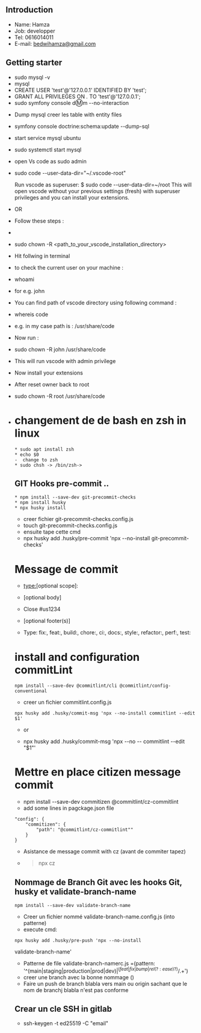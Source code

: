 ## Introduction

* Name: Hamza
* Job: developper 
* Tel: 0616014011
* E-mail: bedwihamza@gmail.com

## Getting starter
* sudo mysql -v
* mysql
* CREATE USER 'test'@'127.0.0.1' IDENTIFIED BY 'test';
* GRANT ALL PRIVILEGES ON *.* TO 'test'@'127.0.0.1';
* sudo symfony console d:m:m --no-interaction
- Dump mysql creer les table with entity files
* symfony console doctrine:schema:update --dump-sql

- start service mysql ubuntu
* sudo systemctl start mysql

- open Vs code as sudo admin
* sudo code --user-data-dir="~/.vscode-root"



    Run vscode as superuser:
    $ sudo code --user-data-dir=~/root
    This will open vscode without your previous settings (fresh) with superuser privileges and you can install your extensions.

* OR 

*  Follow these steps :
-
-  sudo chown -R <user> <path_to_your_vscode_installation_directory>
-   Hit follwing in terminal
-  to check the current user on your machine :
-   whoami
-   for e.g. john
-   You can find path of vscode directory using following command :
-   whereis code
-  e.g. in my case path is : /usr/share/code
-   Now run :
-   sudo chown -R john /usr/share/code
-   This will run vscode with admin privilege
-   Now install your extensions
-   After reset owner back to root
-   sudo chown -R root /usr/share/code
-
    # changement de de bash en zsh in linux
    ```
    * sudo apt install zsh
    * echo $0 
    -  change to zsh
    * sudo chsh -> /bin/zsh->
    ```

    ## GIT Hooks pre-commit ..

    ```
    * npm install --save-dev git-precommit-checks
    * npm install husky
    * npx husky install
    ```

    - creer fichier git-precommit-checks.config.js
    *  touch git-precommit-checks.config.js
    - ensuite tape cette cmd
    * npx husky add .husky/pre-commit 'npx --no-install git-precommit-checks'

    # Message de commit 
    - <type:>[optional scope]: <description>

    - [optional body]

    - Close #us1234

    - [optional footer(s)]

    * Type: fix:, feat:, build:, chore:, ci:, docs:, style:, refactor:, perf:, test:

    # install and configuration commitLint
    ```
    npm install --save-dev @commitlint/cli @commitlint/config-conventional
    ```
    - creer un fichier commitlint.config.js
    ```
    npx husky add .husky/commit-msg 'npx --no-install commitlint --edit $1'
    ```
    * or

    * npx husky add .husky/commit-msg 'npx --no -- commitlint --edit "$1"'

    # Mettre en place citizen message commit
    * npm install --save-dev commitizen @commitlint/cz-commitlint
    * add some lines in pagckage.json file

    ```
    "config": {
        "commitizen": {
            "path": "@commitlint/cz-commitlint""
        }
    }
   ```
    - Asistance de message commit with cz (avant de commiter tapez)
    
    * > npx cz

    ## Nommage de Branch Git avec les hooks Git, husky et validate-branch-name

    ```
    npm install --save-dev validate-branch-name
    ```
    * Creer un fichier nommé validate-branch-name.config.js (into patterne)
    * execute cmd: 
    ```
    npx husky add .husky/pre-push 'npx --no-install 
    ```
    validate-branch-name'
    * Patterne de file validate-branch-namerc.js =(pattern:  '^(main|staging|production|prod|dev)$|^(feat|fix|bump|rel(?:ease)?)/.+$')
    * creer une branch avec la bonne nommage ()
    - Faire un push de branch blabla vers main ou origin sachant que le nom de branchj blabla n'est pas conforme

    ## Crear un cle SSH in gitlab
    * ssh-keygen -t ed25519 -C "email"






 



